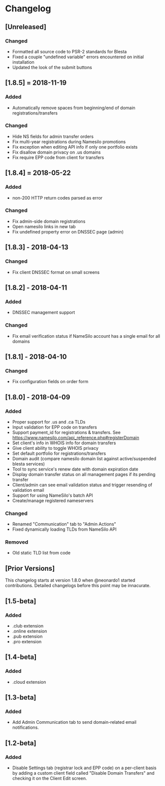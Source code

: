 # Changelog

## [Unreleased]
### Changed
- Formatted all source code to PSR-2 standards for Blesta
- Fixed a couple "undefined variable" errors encountered on initial installation
- Updated the look of the submit buttons

## [1.8.5] = 2018-11-19
### Added
- Automatically remove spaces from beginning/end of domain registrations/transfers
### Changed
- Hide NS fields for admin transfer orders
- Fix multi-year registrations during Namesilo promotions
- Fix exception when editing API info if only one portfolio exists
- Fix disallow domain privacy on .us domains
- Fix require EPP code from client for transfers

## [1.8.4] = 2018-05-22
### Added
- non-200 HTTP return codes parsed as error
### Changed
- Fix admin-side domain registrations
- Open namesilo links in new tab
- Fix undefined property error on DNSSEC page (admin)

## [1.8.3] - 2018-04-13
### Changed
- Fix client DNSSEC format on small screens

## [1.8.2] - 2018-04-11
### Added
- DNSSEC management support

### Changed
- Fix email verification status if NameSilo account has a single email for all domains

## [1.8.1] - 2018-04-10
### Changed
- Fix configuration fields on order form

## [1.8.0] - 2018-04-09
### Added
- Proper support for .us and .ca TLDs
- Input validation for EPP code on transfers
- Support payment_id for registrations & transfers.  See https://www.namesilo.com/api_reference.php#registerDomain
- Set client's info in WHOIS info for domain transfers
- Give client ability to toggle WHOIS privacy
- Set default portfolio for registrations/transfers
- Domain audit (compare namesilo domain list against active/suspended blesta services)
- Tool to sync service's renew date with domain expiration date
- Display domain transfer status on all management pages if its pending transfer
- Client/admin can see email validation status and trigger resending of validation email
- Support for using NameSilo's batch API
- Create/manage registered nameservers

### Changed
- Renamed "Communication" tab to "Admin Actions"
- Fixed dynamically loading TLDs from NameSilo API

### Removed
- Old static TLD list from code

## [Prior Versions]
This changelog starts at version 1.8.0 when @neonardo1 started contributions.
Detailed changelogs before this point may be innacurate.

## [1.5-beta]
### Added
- .club extension
- .online extension
- .pub extension
- .pro extension

## [1.4-beta]
### Added
- .cloud extension

## [1.3-beta]
### Added
- Add Admin Communication tab to send domain-related email notifications.

## [1.2-beta]
### Added
- Disable Settings tab (registrar lock and EPP code) on a per-client basis by adding a custom client field called "Disable Domain Transfers" and checking it on the Client Edit screen.